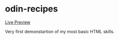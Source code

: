 # odin-recipes
[Live Preview](https://egemen-github.github.io/odin-recipes/)

Very first demonstartion of my most basic HTML skills.
